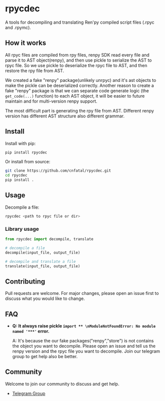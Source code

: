 # rpycdec

A tools for decompiling and translating Ren'py compiled script files (.rpyc and .rpymc).

## How it works

All rpyc files are compiled from rpy files, renpy SDK read every file and parse it to AST object(renpy), and then use pickle to serialize the AST to rpyc file. So we use pickle to deserialize the rpyc file to AST, and then restore the rpy file from AST.

We created a fake "renpy" package(unlikely unrpyc) and it's ast objects to make the pickle can be deserialized correctly.
Another reason to create a fake "renpy" package is that we can separate code generate logic (the `get_code(...)` function) to each AST object, it will be easier to future maintain and for multi-version renpy support.

The most difficult part is generating the rpy file from AST. Different renpy version has different AST structure also different grammar.

## Install

Install with pip:

```sh
pip install rpycdec
```

Or install from source:

```sh
git clone https://github.com/cnfatal/rpycdec.git
cd rpycdec
pip install .
```

## Usage

Decompile a file:

```sh
rpycdec <path to rpyc file or dir>
```

### Library usage

```python
from rpycdec import decompile, translate

# decompile a file
decompile(input_file, output_file)

# decompile and translate a file
translate(input_file, output_file)
```

## Contributing

Pull requests are welcome. For major changes, please open an issue first to discuss what you would like to change.

## FAQ

- **Q: It always raise pickle `import ** \nModuleNotFoundError: No module named '***'` error.**

  A: It's because the our fake packages("renpy","store") is not contains the object you want to decompile. Please open an issue and tell us the renpy version and the rpyc file you want to decompile. Join our telegram group to get help also be better.

## Community

Welcome to join our community to discuss and get help.

- [Telegram Group](https://t.me/rpycdec)
